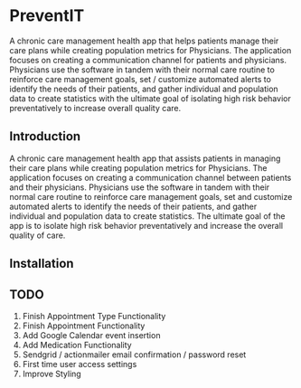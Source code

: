 # PreventIT

A chronic care management health app that helps patients manage their care plans while creating population metrics for Physicians. The application focuses on creating a communication channel for patients and physicians.  Physicians use the software in tandem with their normal care routine to reinforce care management goals, set / customize automated alerts to identify the needs of their patients, and gather individual and population data to create statistics with the ultimate goal of isolating high risk behavior preventatively to increase overall quality care.

## Introduction

A chronic care management health app that assists patients in managing their care plans while creating population metrics for Physicians. The application focuses on creating a communication channel between patients and their physicians. Physicians use the software in tandem with their normal care routine to reinforce care management goals, set and customize automated alerts to identify the needs of their patients, and gather individual and population data to create statistics. The ultimate goal of the app is to isolate high risk behavior preventatively and increase the overall quality of care.
## Installation

## TODO

1. Finish Appointment Type Functionality
2. Finish Appointment Functionality
3. Add Google Calendar event insertion
4. Add Medication Functionality
5. Sendgrid / actionmailer email confirmation / password reset
6. First time user access settings
3. Improve Styling